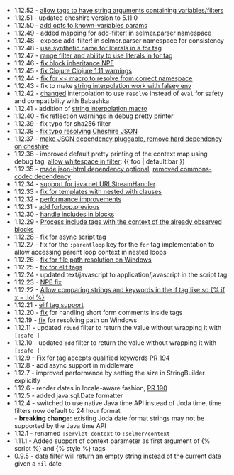 * 1.12.52 - [allow tags to have string arguments containing variables/filters](https://github.com/yogthos/Selmer/issues/285)
* 1.12.51 - updated cheshire version to 5.11.0
* 1.12.50 - [add opts to known-variables params](https://github.com/yogthos/Selmer/pull/279)
* 1.12.49 - added mapping for add-filter! in selmer.parser namespace
* 1.12.48 - expose add-filter! in selmer.parser namespace for consistency
* 1.12.48 - [use synthetic name for literals in a for tag](https://github.com/yogthos/Selmer/pull/277)
* 1.12.47 - [range filter and ability to use literals in for tag](https://github.com/yogthos/Selmer/pull/275)
* 1.12.46 - [fix block inheritance NPE](https://github.com/yogthos/Selmer/issues/273)
* 1.12.45 - [fix Clojure Clojure 1.11 warnings](https://github.com/yogthos/Selmer/issues/272)
* 1.12.44 - [fix for << macro to resolve from correct namespace](https://github.com/yogthos/Selmer/pull/270)
* 1.12.43 - fix to make [string interpolation work with falsey env](https://github.com/yogthos/Selmer/pull/269)
* 1.12.42 - [changed](https://github.com/yogthos/Selmer/commit/3387e76dc2325ab2cead5deb043fc2e729fadadc) interpolation to use `resolve` instead of `eval` for safety and compatibility with Babashka
* 1.12.41 - addition of [string interpolation macro](https://github.com/yogthos/Selmer/pull/266)
* 1.12.40 - fix reflection warnings in debug pretty printer
* 1.12.39 - fix typo for sha256 filter
* 1.12.38 - [fix typo resolving Cheshire JSON](https://github.com/yogthos/Selmer/pull/264)
* 1.12.37 - [make JSON dependency pluggable, remove hard dependency on cheshire](https://github.com/yogthos/Selmer/pull/263)
* 1.12.36 - improved default pretty printing of the context map using debug tag, [allow whitespace in filter](https://github.com/yogthos/Selmer/pull/261): {{ foo | default:bar }}
* 1.12.35 - [made json-html dependency optional](https://github.com/yogthos/Selmer/pull/254), [removed commons-codec dependency](https://github.com/yogthos/Selmer/pull/256)
* 1.12.34 - [support for java.net.URLStreamHandler](https://github.com/yogthos/Selmer/pull/250)
* 1.12.33 - [fix for templates with nested with clauses](https://github.com/yogthos/Selmer/pull/249)
* 1.12.32 - [performance improvements](https://github.com/yogthos/Selmer/pull/246)
* 1.12.31 - [add forloop.previous](https://github.com/yogthos/Selmer/pull/244)
* 1.12.30 - [handle includes in blocks](https://github.com/yogthos/Selmer/pull/241)
* 1.12.29 - [Process include tags with the context of the already observed blocks](https://github.com/yogthos/Selmer/pull/240)
* 1.12.28 - [fix for async script tag](https://github.com/yogthos/Selmer/commit/d0525a94d61a149fe199147b49adb80f2f7affde)
* 1.12.27 - fix for the `:parentloop` key for the `for` tag implementation to allow accessing parent loop context in nested loops
* 1.12.26 - [fix for file path resolution on Windows](https://github.com/yogthos/Selmer/pull/232)
* 1.12.25 - [fix for elif tags](https://github.com/yogthos/Selmer/pull/230)
* 1.12.24 - updated text/javascript to application/javascript in the script tag
* 1.12.23 - [NPE fix](https://github.com/yogthos/Selmer/pull/226)
* 1.12.22 - [Allow comparing strings and keywords in the if tag like so {% if x = :lol %}](https://github.com/yogthos/Selmer/pull/224)
* 1.12.21 - [elif tag support](https://github.com/yogthos/Selmer/pull/223)
* 1.12.20 - [fix](https://github.com/yogthos/Selmer/pull/222) for handling short form comments inside tags
* 1.12.19 - [fix](https://github.com/yogthos/Selmer/pull/218) for resolving path on Windows
* 1.12.11 - updated `round` filter to return the value without wrapping it with `[:safe ]`
* 1.12.10 - updated `add` filter to return the value without wrapping it with `[:safe ]`
* 1.12.9 - Fix for tag accepts qualified keywords [PR 194](https://github.com/yogthos/Selmer/pull/194/files)
* 1.12.8 - add async support in middleware
* 1.12.7 - improved performance by setting the size in StringBuilder explicitly
* 1.12.6 - render dates in locale-aware fashion, [PR 190](https://github.com/yogthos/Selmer/pull/190)
* 1.12.5 - added java.sql.Date formatter
* 1.12.4 - switched to use native Java time API instead of Joda time, time filters now default to 24 hour format <br>
           - **breaking change:** existing Joda date format strings may not be supported by the Java time API
* 1.12.1 - renamed `:servlet-context` to `:selmer/context`
* 1.11.1 - Added support of context parameter as first argument of {% script %} and {% style %} tags
* 0.9.5 - date filter will return an empty string instead of the current date given a `nil` date
